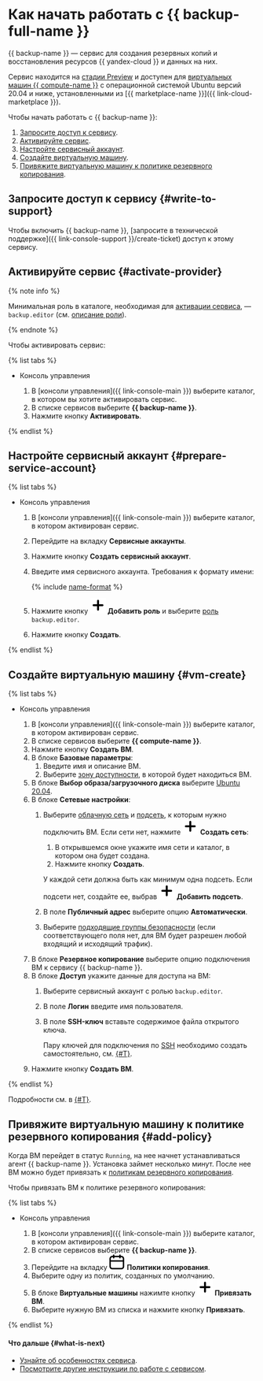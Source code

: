 # Как начать работать с {{ backup-full-name }}

{{ backup-name }} — сервис для создания резервных копий и восстановления ресурсов {{ yandex-cloud }} и данных на них.

Сервис находится на [стадии Preview](../overview/concepts/launch-stages.md) и доступен для [виртуальных машин {{ compute-name }}](../compute/concepts/vm.md) с операционной системой Ubuntu версий 20.04 и ниже, установленными из [{{ marketplace-name }}]({{ link-cloud-marketplace }}).

Чтобы начать работать c {{ backup-name }}:

1. [Запросите доступ к сервису](#write-to-support).
1. [Активируйте сервис](#activate-provider).
1. [Настройте сервисный аккаунт](#prepare-service-account).
1. [Создайте виртуальную машину](#vm-create).
1. [Привяжите виртуальную машину к политике резервного копирования](#add-policy).

## Запросите доступ к сервису {#write-to-support}

Чтобы включить {{ backup-name }}, [запросите в технической поддержке]({{ link-console-support }}/create-ticket) доступ к этому сервису.

## Активируйте сервис {#activate-provider}

{% note info %}

Минимальная роль в каталоге, необходимая для [активации сервиса](concepts/index.md#providers), — `backup.editor` (см. [описание роли](security/index.md#backup-editor)).

{% endnote %}

Чтобы активировать сервис:

{% list tabs %}

- Консоль управления

  1. В [консоли управления]({{ link-console-main }}) выберите каталог, в котором вы хотите активировать сервис.
  1. В списке сервисов выберите **{{ backup-name }}**.
  1. Нажмите кнопку **Активировать**.

{% endlist %}

## Настройте сервисный аккаунт {#prepare-service-account}

{% list tabs %}

- Консоль управления

  1. В [консоли управления]({{ link-console-main }}) выберите каталог, в котором активирован сервис.
  1. Перейдите на вкладку **Сервисные аккаунты**.
  1. Нажмите кнопку **Создать сервисный аккаунт**.
  1. Введите имя сервисного аккаунта. Требования к формату имени:

      {% include [name-format](../_includes/name-format.md) %}

  1. Нажмите кнопку ![plus-sign](../_assets/plus-sign.svg) **Добавить роль** и выберите [роль](security/index.md#backup-editor) `backup.editor`.
  1. Нажмите кнопку **Создать**.

{% endlist %}

## Создайте виртуальную машину {#vm-create}

{% list tabs %}

- Консоль управления

    1. В [консоли управления]({{ link-console-main }}) выберите каталог, в котором активирован сервис.
    1. В списке сервисов выберите **{{ compute-name }}**.
    1. Нажмите кнопку **Создать ВМ**.
    1. В блоке **Базовые параметры**:
       1. Введите имя и описание ВМ.
       1. Выберите [зону доступности](../overview/concepts/geo-scope.md), в которой будет находиться ВМ.
    1. В блоке **Выбор образа/загрузочного диска** выберите [Ubuntu 20.04](/marketplace/products/yc/ubuntu-20-04-lts).
    1. В блоке **Сетевые настройки**:
       1. Выберите [облачную сеть](../vpc/concepts/network.md#network) и [подсеть](../vpc/concepts/network.md#subnet), к которым нужно подключить ВМ. Если сети нет, нажмите ![plus-sign](../_assets/plus-sign.svg) **Создать сеть**:
          1. В открывшемся окне укажите имя сети и каталог, в котором она будет создана.
          1. Нажмите кнопку **Создать**.

            У каждой сети должна быть как минимум одна подсеть. Если подсети нет, создайте ее, выбрав ![plus-sign](../_assets/plus-sign.svg) **Добавить подсеть**.
       1. В поле **Публичный адрес** выберите опцию **Автоматически**.
       1. Выберите [подходящие группы безопасности](../vpc/concepts/security-groups.md) (если соответствующего поля нет, для ВМ будет разрешен любой входящий и исходящий трафик).
    1. В блоке **Резервное копирование** выберите опцию подключения ВМ к сервису {{ backup-name }}.
    1. В блоке **Доступ** укажите данные для доступа на ВМ:
       1. Выберите сервисный аккаунт с ролью `backup.editor`.
       1. В поле **Логин** введите имя пользователя.
       1. В поле **SSH-ключ** вставьте содержимое файла открытого ключа.

          Пару ключей для подключения по [SSH](../glossary/ssh-keygen.md) необходимо создать самостоятельно, см. [{#T}](../compute/operations/vm-connect/ssh.md#creating-ssh-keys).
    1. Нажмите кнопку **Создать ВМ**. 

{% endlist %}

Подробности см. в [{#T}](../compute/operations/index.md#vm-create).

## Привяжите виртуальную машину к политике резервного копирования {#add-policy}

Когда ВМ перейдет в статус `Running`, на нее начнет устанавливаться агент {{ backup-name }}. Установка займет несколько минут. После нее ВМ можно будет привязать к [политикам резервного копирования](./concepts/policy.md).

Чтобы привязать ВМ к политике резервного копирования:

{% list tabs %}

- Консоль управления

  1. В [консоли управления]({{ link-console-main }}) выберите каталог, в котором активирован сервис.
  1. В списке сервисов выберите **{{ backup-name }}**.
  1. Перейдите на вкладку ![policies](../_assets/backup/policies.svg) **Политики копирования**.
  1. Выберите одну из политик, созданных по умолчанию.
  1. В блоке **Виртуальные машины** нажимте кнопку ![plus-sign](../_assets/plus-sign.svg) **Привязать ВМ**.
  1. Выберите нужную ВМ из списка и нажмите кнопку **Привязать**.

{% endlist %}

#### Что дальше {#what-is-next}

* [Узнайте об особенностях сервиса](concepts/index.md).
* [Посмотрите другие инструкции по работе с сервисом](operations/index.md).